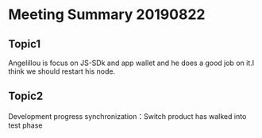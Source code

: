 # Meeting Summary 20190822
## Topic1
Angelillou is focus on JS-SDk and app wallet and he does a good job on it.I think we should restart his node.
## Topic2
Development progress synchronization：Switch product has walked into test phase




